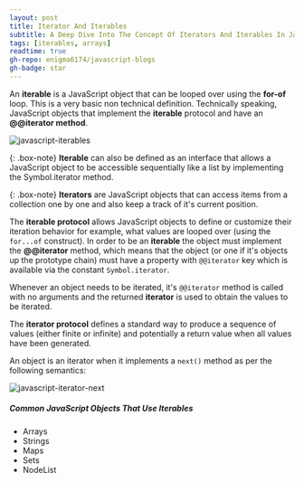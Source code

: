 ```yaml
---
layout: post
title: Iterator And Iterables
subtitle: A Deep Dive Into The Concept Of Iterators And Iterables In JavaScript
tags: [iterables, arrays]
readtime: true
gh-repo: enigma6174/javascript-blogs
gh-badge: star
---
```


An **iterable** is a JavaScript object that can be looped over using the **for-of** loop. This is a very basic non technical definition. Technically speaking, JavaScript objects that implement the **iterable** protocol and have an **@@iterator method**.

![javascript-iterables](/javascript-blogs/assets/img/js-iterators.png)

{: .box-note}
**Iterable** can also be defined as an interface that allows a JavaScript object to be accessible sequentially like a list by implementing the Symbol.iterator method.

{: .box-note}
**Iterators** are JavaScript objects that can access items from a collection one by one and also keep a track of it's current position. 

The **iterable protocol** allows JavaScript objects to define or customize their iteration behavior for example, what values are looped over (using the ```for...of``` construct). In order to be an **iterable** the object must implement the **@@iterator** method, which means that the object (or one if it's objects up the prototype chain) must have a property with ```@@iterator``` key which is available via the constant ```Symbol.iterator```.

Whenever an object needs to be iterated, it's ```@@iterator``` method is called with no arguments and the returned **iterator** is used to obtain the values to be iterated.

The **iterator protocol** defines a standard way to produce a sequence of values (either finite or infinite) and potentially a return value when all values have been generated.

An object is an iterator when it implements a ```next()``` method as per the following semantics:

![javascript-iterator-next](/javascript-blogs/assets/img/js-iterator-next.png)


##### Common JavaScript Objects That Use Iterables
- Arrays
- Strings
- Maps
- Sets
- NodeList


